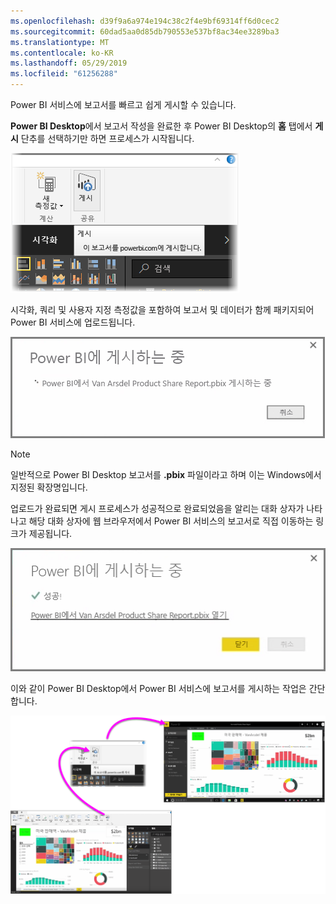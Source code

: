 ```yaml
---
ms.openlocfilehash: d39f9a6a974e194c38c2f4e9bf69314ff6d0cec2
ms.sourcegitcommit: 60dad5aa0d85db790553e537bf8ac34ee3289ba3
ms.translationtype: MT
ms.contentlocale: ko-KR
ms.lasthandoff: 05/29/2019
ms.locfileid: "61256288"
---
```

Power BI 서비스에 보고서를 빠르고 쉽게 게시할 수 있습니다.

**Power BI Desktop**에서 보고서 작성을 완료한 후 Power BI Desktop의 **홈** 탭에서 **게시** 단추를 선택하기만 하면 프로세스가 시작됩니다.

![](media/4-1-publish-reports/4-1_1.png)

시각화, 쿼리 및 사용자 지정 측정값을 포함하여 보고서 및 데이터가 함께 패키지되어 Power BI 서비스에 업로드됩니다.

![](media/4-1-publish-reports/4-1_2.png)

> [!NOTE]
> 일반적으로 Power BI Desktop 보고서를 **.pbix** 파일이라고 하며 이는 Windows에서 지정된 확장명입니다.
> 

업로드가 완료되면 게시 프로세스가 성공적으로 완료되었음을 알리는 대화 상자가 나타나고 해당 대화 상자에 웹 브라우저에서 Power BI 서비스의 보고서로 직접 이동하는 링크가 제공됩니다.

![](media/4-1-publish-reports/4-1_3.png)

이와 같이 Power BI Desktop에서 Power BI 서비스에 보고서를 게시하는 작업은 간단합니다.

![](media/4-1-publish-reports/4-1_4.png)

